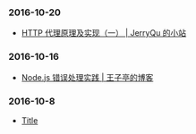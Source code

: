### 2016-10-20<br />
+ [HTTP 代理原理及实现（一） | JerryQu 的小站](https://imququ.com/post/web-proxy.html)<br />

### 2016-10-16<br />
+ [Node.js 错误处理实践 | 王子亭的博客](https://jysperm.me/2016/10/nodejs-error-handling/)<br />

### 2016-10-8<br />
+ [Title](http://localhost:8080/index.html)<br />